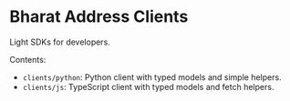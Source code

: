 # Bharat Address Clients

Light SDKs for developers.

Contents:
- `clients/python`: Python client with typed models and simple helpers.
- `clients/js`: TypeScript client with typed models and fetch helpers.

